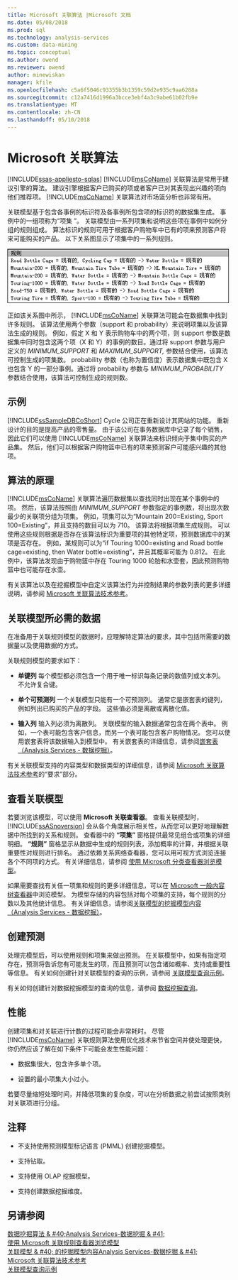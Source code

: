 ```yaml
---
title: Microsoft 关联算法 |Microsoft 文档
ms.date: 05/08/2018
ms.prod: sql
ms.technology: analysis-services
ms.custom: data-mining
ms.topic: conceptual
ms.author: owend
ms.reviewer: owend
author: minewiskan
manager: kfile
ms.openlocfilehash: c5a6f5046c93355b3b1359c59d2e935c9aa6288a
ms.sourcegitcommit: c12a7416d1996a3bcce3ebf4a3c9abe61b02fb9e
ms.translationtype: MT
ms.contentlocale: zh-CN
ms.lasthandoff: 05/10/2018
---
```

# <a name="microsoft-association-algorithm"></a>Microsoft 关联算法
[!INCLUDE[ssas-appliesto-sqlas](../../includes/ssas-appliesto-sqlas.md)]
  [!INCLUDE[msCoName](../../includes/msconame-md.md)] 关联算法是常用于建议引擎的算法。 建议引擎根据客户已购买的项或者客户已对其表现出兴趣的项向他们推荐项。 [!INCLUDE[msCoName](../../includes/msconame-md.md)] 关联算法对市场篮分析也非常有用。   
  
 关联模型基于包含各事例的标识符及各事例所包含项的标识符的数据集生成。 事例中的一组项称为“项集 ”。 关联模型由一系列项集和说明这些项在事例中如何分组的规则组成。 算法标识的规则可用于根据客户购物车中已有的项来预测客户将来可能购买的产品。 以下关系图显示了项集中的一系列规则。  
  
 ![一组规则对于关联模型](../../analysis-services/data-mining/media/association.gif "一套规则对于关联模型")  
  
 正如该关系图中所示， [!INCLUDE[msCoName](../../includes/msconame-md.md)] 关联算法可能会在数据集中找到许多规则。 该算法使用两个参数（support 和 probability）来说明项集以及该算法生成的规则。 例如，假定 X 和 Y 表示购物车中的两个项，则 support 参数是数据集中同时包含这两个项（X 和 Y）的事例的数目。通过将 support 参数与用户定义的 *MINIMUM_SUPPORT* 和 *MAXIMUM_SUPPORT,* 参数结合使用，该算法可控制生成的项集数。 probability 参数（也称为置信度）表示数据集中既包含 X 也包含 Y 的一部分事例。通过将 probability 参数与 *MINIMUM_PROBABILITY* 参数结合使用，该算法可控制生成的规则数。  
  
## <a name="example"></a>示例  
 [!INCLUDE[ssSampleDBCoShort](../../includes/sssampledbcoshort-md.md)] Cycle 公司正在重新设计其网站的功能。 重新设计的目的是提高产品的零售量。 由于该公司在事务数据库中记录了每个销售，因此它们可以使用 [!INCLUDE[msCoName](../../includes/msconame-md.md)] 关联算法来标识倾向于集中购买的产品集。 然后，他们可以根据客户购物篮中已有的项来预测客户可能感兴趣的其他项。  
  
## <a name="how-the-algorithm-works"></a>算法的原理  
 [!INCLUDE[msCoName](../../includes/msconame-md.md)] 关联算法遍历数据集以查找同时出现在某个事例中的项。 然后，该算法按照由 *MINIMUM_SUPPORT* 参数指定的事例数，将出现次数最少的关联项分组为项集。 例如，项集可以为“Mountain 200=Existing, Sport 100=Existing”，并且支持的数目可以为 710。 该算法将根据项集生成规则。 可以使用这些规则根据是否存在该算法标识为重要项的其他特定项，预测数据库中的某项是否存在。 例如，某规则可以为“if Touring 1000=existing and Road bottle cage=existing, then Water bottle=existing”，并且其概率可能为 0.812。 在此例中，该算法发现由于购物篮中存在 Touring 1000 轮胎和水壶套，因此预测购物篮中也可能存在水壶。  
  
 有关该算法以及在挖掘模型中自定义该算法行为并控制结果的参数列表的更多详细说明，请参阅 [Microsoft 关联算法技术参考](../../analysis-services/data-mining/microsoft-association-algorithm-technical-reference.md)。  
  
## <a name="data-required-for-association-models"></a>关联模型所必需的数据  
 在准备用于关联规则模型的数据时，应理解特定算法的要求，其中包括所需要的数据量以及使用数据的方式。  
  
 关联规则模型的要求如下：  
  
-   **单键列** 每个模型都必须包含一个用于唯一标识每条记录的数值列或文本列。 不允许复合键。  
  
-   **单个可预测列** 一个关联模型只能有一个可预测列。 通常它是嵌套表的键列，例如列出已购买的产品的字段。 这些值必须是离散或离散化值。  
  
-   **输入列**    输入列必须为离散列。 关联模型的输入数据通常包含在两个表中。 例如，一个表可能包含客户信息，而另一个表可能包含客户购物情况。 您可以使用嵌套表将该数据输入到模型中。 有关嵌套表的详细信息，请参阅[嵌套表（Analysis Services - 数据挖掘）](../../analysis-services/data-mining/nested-tables-analysis-services-data-mining.md)。  
  
 有关关联模型支持的内容类型和数据类型的详细信息，请参阅 [Microsoft 关联算法技术参考](../../analysis-services/data-mining/microsoft-association-algorithm-technical-reference.md)的“要求”部分。  
  
## <a name="viewing-an-association-model"></a>查看关联模型  
 若要浏览该模型，可以使用 **Microsoft 关联查看器**。 查看关联模型时， [!INCLUDE[ssASnoversion](../../includes/ssasnoversion-md.md)] 会从各个角度展示相关性，从而您可以更好地理解数据中所找到的关系和规则。 查看器中的 **“项集”** 窗格提供最常见组合或项集的详细明细。 **“规则”** 窗格显示从数据中生成的规则列表，添加概率的计算，并根据关联重要性对规则进行排名。 通过依赖关系网络查看器，您可以用可视方式浏览连接各个不同项的方式。 有关详细信息，请参阅 [使用 Microsoft 分类查看器浏览模型](../../analysis-services/data-mining/browse-a-model-using-the-microsoft-cluster-viewer.md)。  
  
 如果需要查找有关任一项集和规则的更多详细信息，可以在 [Microsoft 一般内容树查看器](../../analysis-services/data-mining/browse-a-model-using-the-microsoft-generic-content-tree-viewer.md)中浏览模型。 为模型存储的内容包括对每个项集的支持，每个规则的分数以及其他统计信息。 有关详细信息，请参阅[关联模型的挖掘模型内容（Analysis Services - 数据挖掘）](../../analysis-services/data-mining/mining-model-content-for-association-models-analysis-services-data-mining.md)。  
  
## <a name="creating-predictions"></a>创建预测  
 处理完模型后，可以使用规则和项集来做出预测。 在关联模型中，如果有指定项存在，预测将告诉您有可能发生的项，而且预测可以包含诸如概率、支持或重要性等信息。 有关如何创建针对关联模型的查询的示例，请参阅 [关联模型查询示例](../../analysis-services/data-mining/association-model-query-examples.md)。  
  
 有关如何创建针对数据挖掘模型的查询的信息，请参阅 [数据挖掘查询](../../analysis-services/data-mining/data-mining-queries.md)。  
  
## <a name="performance"></a>性能  
 创建项集和对关联进行计数的过程可能会非常耗时。 尽管 [!INCLUDE[msCoName](../../includes/msconame-md.md)] 关联规则算法使用优化技术来节省空间并使处理更快，你仍然应该了解在如下条件下可能会发生性能问题：  
  
-   数据集很大，包含许多单个项。  
  
-   设置的最小项集大小过小。  
  
 若要尽量缩短处理时间，并降低项集的复杂度，可以在分析数据之前尝试按照类别对关联项进行分组。  
  
## <a name="remarks"></a>注释  
  
-   不支持使用预测模型标记语言 (PMML) 创建挖掘模型。  
  
-   支持钻取。  
  
-   支持使用 OLAP 挖掘模型。  
  
-   支持创建数据挖掘维度。  
  
## <a name="see-also"></a>另请参阅  
 [数据挖掘算法 & #40;Analysis Services-数据挖掘 & #41;](../../analysis-services/data-mining/data-mining-algorithms-analysis-services-data-mining.md)   
 [使用 Microsoft 关联规则查看器浏览模型](../../analysis-services/data-mining/browse-a-model-using-the-microsoft-association-rules-viewer.md)   
 [关联模型 & #40; 的挖掘模型内容Analysis Services-数据挖掘 & #41;](../../analysis-services/data-mining/mining-model-content-for-association-models-analysis-services-data-mining.md)   
 [Microsoft 关联算法技术参考](../../analysis-services/data-mining/microsoft-association-algorithm-technical-reference.md)   
 [关联模型查询示例](../../analysis-services/data-mining/association-model-query-examples.md)  
  
  
